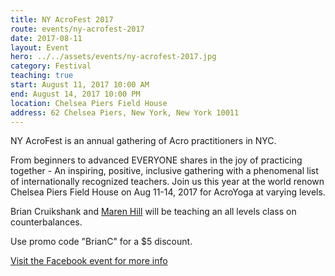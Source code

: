 ```yaml
---
title: NY AcroFest 2017
route: events/ny-acrofest-2017
date: 2017-08-11
layout: Event
hero: ../../assets/events/ny-acrofest-2017.jpg
category: Festival
teaching: true
start: August 11, 2017 10:00 AM
end: August 14, 2017 10:00 PM
location: Chelsea Piers Field House
address: 62 Chelsea Piers, New York, New York 10011
---
```


NY AcroFest is an annual gathering of Acro practitioners in NYC.

From beginners to advanced EVERYONE shares in the joy of practicing together - An inspiring, positive, inclusive gathering with a phenomenal list of internationally recognized teachers. Join us this year at the world renown Chelsea Piers Field House on Aug 11-14, 2017 for AcroYoga at varying levels.

Brian Cruikshank and [Maren Hill](https://marenacroyoga.com/ "Visit Maren's website") will be teaching an all levels class on counterbalances.

Use promo code "BrianC" for a  $5 discount.

[Visit the Facebook event for more info](https://www.facebook.com/events/629739377228790/)
